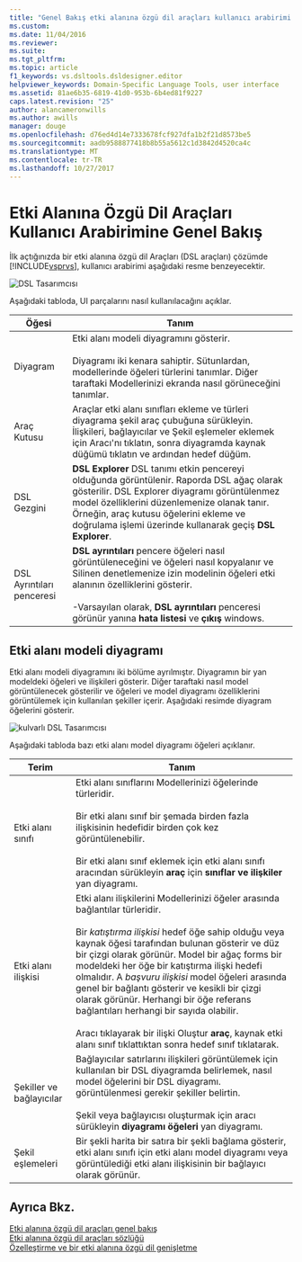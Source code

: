 ```yaml
---
title: "Genel Bakış etki alanına özgü dil araçları kullanıcı arabirimi | Microsoft Docs"
ms.custom: 
ms.date: 11/04/2016
ms.reviewer: 
ms.suite: 
ms.tgt_pltfrm: 
ms.topic: article
f1_keywords: vs.dsltools.dsldesigner.editor
helpviewer_keywords: Domain-Specific Language Tools, user interface
ms.assetid: 81ae6b35-6819-41d0-953b-6b4ed81f9227
caps.latest.revision: "25"
author: alancameronwills
ms.author: awills
manager: douge
ms.openlocfilehash: d76ed4d14e7333678fcf927dfa1b2f21d8573be5
ms.sourcegitcommit: aadb9588877418b8b55a5612c1d3842d4520ca4c
ms.translationtype: MT
ms.contentlocale: tr-TR
ms.lasthandoff: 10/27/2017
---
```

# <a name="overview-of-the-domain-specific-language-tools-user-interface"></a>Etki Alanına Özgü Dil Araçları Kullanıcı Arabirimine Genel Bakış
İlk açtığınızda bir etki alanına özgü dil Araçları (DSL araçları) çözümde [!INCLUDE[vsprvs](../code-quality/includes/vsprvs_md.md)], kullanıcı arabirimi aşağıdaki resme benzeyecektir.  
  
 ![DSL Tasarımcısı](../modeling/media/dsl_designer.png "dsl_designer")  
  
 Aşağıdaki tabloda, UI parçalarını nasıl kullanılacağını açıklar.  
  
|**Öğesi**|**Tanım**|  
|-----------------|--------------------|  
|Diyagram|Etki alanı modeli diyagramını gösterir.<br /><br /> Diyagramı iki kenara sahiptir. Sütunlardan, modellerinde öğeleri türlerini tanımlar. Diğer taraftaki Modellerinizi ekranda nasıl görüneceğini tanımlar.|  
|Araç Kutusu|Araçlar etki alanı sınıfları ekleme ve türleri diyagrama şekil araç çubuğuna sürükleyin. İlişkileri, bağlayıcılar ve Şekil eşlemeler eklemek için Aracı'nı tıklatın, sonra diyagramda kaynak düğümü tıklatın ve ardından hedef düğüm.|  
|DSL Gezgini|**DSL Explorer** DSL tanımı etkin pencereyi olduğunda görüntülenir. Raporda DSL ağaç olarak gösterilir. DSL Explorer diyagramı görüntülenmez model özelliklerini düzenlemenize olanak tanır. Örneğin, araç kutusu öğelerini ekleme ve doğrulama işlemi üzerinde kullanarak geçiş **DSL Explorer**.|  
|DSL Ayrıntıları penceresi|**DSL ayrıntıları** pencere öğeleri nasıl görüntüleneceğini ve öğeleri nasıl kopyalanır ve Silinen denetlemenize izin modelinin öğeleri etki alanının özelliklerini gösterir.<br /><br /> -Varsayılan olarak, **DSL ayrıntıları** penceresi görünür yanına **hata listesi** ve **çıkış** windows.|  
  
## <a name="the-domain-model-diagram"></a>Etki alanı modeli diyagramı  
 Etki alanı modeli diyagramını iki bölüme ayrılmıştır. Diyagramın bir yan modeldeki öğeleri ve ilişkileri gösterir. Diğer taraftaki nasıl model görüntülenecek gösterilir ve öğeleri ve model diyagramı özelliklerini görüntülemek için kullanılan şekiller içerir. Aşağıdaki resimde diyagram öğelerini gösterir.  
  
 ![kulvarlı DSL Tasarımcısı](../modeling/media/dsl_desinger.png "dsl_desinger")  
  
 Aşağıdaki tabloda bazı etki alanı model diyagramı öğeleri açıklanır.  
  
|**Terim**|**Tanım**|  
|--------------|--------------------|  
|Etki alanı sınıfı|Etki alanı sınıflarını Modellerinizi öğelerinde türleridir.<br /><br /> Bir etki alanı sınıf bir şemada birden fazla ilişkisinin hedefidir birden çok kez görüntülenebilir.<br /><br /> Bir etki alanı sınıf eklemek için etki alanı sınıfı aracından sürükleyin **araç** için **sınıflar ve ilişkiler** yan diyagramı.|  
|Etki alanı ilişkisi|Etki alanı ilişkilerini Modellerinizi öğeler arasında bağlantılar türleridir.<br /><br /> Bir *katıştırma ilişkisi* hedef öğe sahip olduğu veya kaynak öğesi tarafından bulunan gösterir ve düz bir çizgi olarak görünür. Model bir ağaç forms bir modeldeki her öğe bir katıştırma ilişki hedefi olmalıdır. A *başvuru ilişkisi* model öğeleri arasında genel bir bağlantı gösterir ve kesikli bir çizgi olarak görünür. Herhangi bir öğe referans bağlantıları herhangi bir sayıda olabilir.<br /><br /> Aracı tıklayarak bir ilişki Oluştur **araç**, kaynak etki alanı sınıf tıklattıktan sonra hedef sınıf tıklatarak.|  
|Şekiller ve bağlayıcılar|Bağlayıcılar satırlarını ilişkileri görüntülemek için kullanılan bir DSL diyagramda belirlemek, nasıl model öğelerini bir DSL diyagramı. görüntülenmesi gerekir şekiller belirtin.<br /><br /> Şekil veya bağlayıcısı oluşturmak için aracı sürükleyin **diyagramı öğeleri** yan diyagramı.|  
|Şekil eşlemeleri|Bir şekli harita bir satıra bir şekli bağlama gösterir, etki alanı sınıfı için etki alanı model diyagramı veya görüntülediği etki alanı ilişkisinin bir bağlayıcı olarak görünür.|  
  
## <a name="see-also"></a>Ayrıca Bkz.  
 [Etki alanına özgü dil araçları genel bakış](../modeling/overview-of-domain-specific-language-tools.md)   
 [Etki alanına özgü dil araçları sözlüğü](http://msdn.microsoft.com/en-us/ca5e84cb-a315-465c-be24-76aa3df276aa)   
 [Özelleştirme ve bir etki alanına özgü dil genişletme](../modeling/customizing-and-extending-a-domain-specific-language.md)